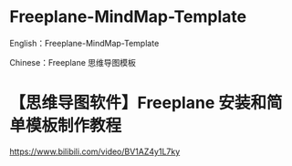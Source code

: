 # Freeplane-MindMap-Template
English：Freeplane-MindMap-Template

Chinese：Freeplane 思维导图模板

# 【思维导图软件】Freeplane 安装和简单模板制作教程

https://www.bilibili.com/video/BV1AZ4y1L7ky
